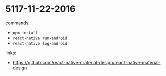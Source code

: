 # 5117-11-22-2016

commands:

* `npm install`
* `react-native run-android`
* `react-native log-android`

links:

* https://github.com/react-native-material-design/react-native-material-design

